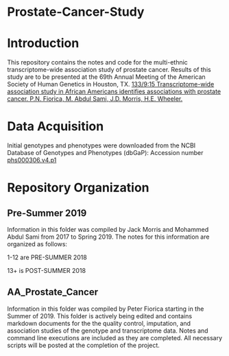 # Prostate-Cancer-Study

# Introduction
This repository contains the notes and code for the multi-ethnic transcriptome-wide association study of prostate cancer.  Results of this study are to be presented at the 69th Annual Meeting of the American Society of Human Genetics in Houston, TX. [133/9:15 Transcriptome-wide association study in African Americans identifies associations with prostate cancer. P.N. Fiorica, M. Abdul Sami, J.D. Morris, H.E. Wheeler.](http://www.ashg.org/2019meeting/listing/NumberedSessions.shtml#sess46)

# Data Acquisition
Initial genotypes and phenotypes were downloaded from the NCBI Database of Genotypes and Phenotypes (dbGaP): Accession number  [phs000306.v4.p1](https://www.ncbi.nlm.nih.gov/projects/gap/cgi-bin/study.cgi?study_id=phs000306.v4.p1)

# Repository Organization
## Pre-Summer 2019
Information in this folder was compiled by Jack Morris and Mohammed Abdul Sami from 2017 to Spring 2019.  The notes for this information are organized as follows: 

1-12 are PRE-SUMMER 2018

13+ is POST-SUMMER 2018

## AA_Prostate_Cancer
Information in this folder was compiled by Peter Fiorica starting in the Summer of 2019.  This folder is actively being edited and contains markdown documents for the the quality control, imputation, and association studies of the genotype and transcriptome data.  Notes and command line executions are included as they are completed.  All necessary scripts will be posted at the completion of the project.
